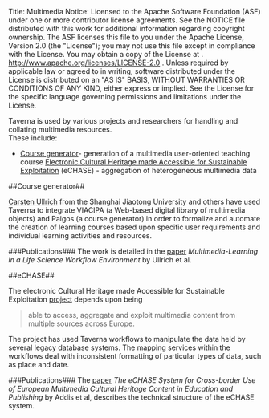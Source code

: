 Title:     Multimedia
Notice:    Licensed to the Apache Software Foundation (ASF) under one
           or more contributor license agreements.  See the NOTICE file
           distributed with this work for additional information
           regarding copyright ownership.  The ASF licenses this file
           to you under the Apache License, Version 2.0 (the
           "License"); you may not use this file except in compliance
           with the License.  You may obtain a copy of the License at
           .
             http://www.apache.org/licenses/LICENSE-2.0
           .
           Unless required by applicable law or agreed to in writing,
           software distributed under the License is distributed on an
           "AS IS" BASIS, WITHOUT WARRANTIES OR CONDITIONS OF ANY
           KIND, either express or implied.  See the License for the
           specific language governing permissions and limitations
           under the License.

Taverna is used by various projects and researchers for handling and collating multimedia resources.  
These include:

- [Course generator][1]- generation of a multimedia user-oriented teaching course
[Electronic Cultural Heritage made Accessible for Sustainable Exploitation][2] (eCHASE) - 
   aggregation of heterogeneous multimedia data

<a name="course-generator"></a>
##Course generator##

[Carsten Ullrich][3] from the Shanghai Jiaotong University and others have used Taverna to integrate VIACIPA 
   (a Web-based digital library of multimedia objects) and Paigos (a course generator) in order to formalize and 
   automate the creation of learning courses based upon specific user requirements and individual learning 
   activities and resources.

###Publications###
The work is detailed in the [paper][4] *Multimedia-Learning in a Life Science Workflow Environment* 
   by Ullrich et al.


<a name="course-generator"></a>
##eCHASE##

The electronic Cultural Heritage made Accessible for Sustainable Exploitation [project][5] depends upon being    

> able to access, aggregate and exploit multimedia content from multiple
> sources across Europe.

The project has used Taverna workflows to manipulate the data held by several legacy database systems. 
The mapping services within the workflows deal with inconsistent formatting of particular types of data, 
   such as place and date.

###Publications###
The [paper][6] *The eCHASE System for Cross-border Use of European Multimedia Cultural Heritage Content in 
   Education and Publishing* by Addis et al, describes the technical structure of the eCHASE system.


  [1]: #course-generator
  [2]: #echase
  [3]: http://www.carstenullrich.net/
  [4]: http://dx.doi.org/10.1007/978-3-540-77255-2_61
  [5]: http://www.it-innovation.soton.ac.uk/projects/echase/
  [6]: http://eprints.ecs.soton.ac.uk/14265/1/eCHASE_axmedis2006.pdf